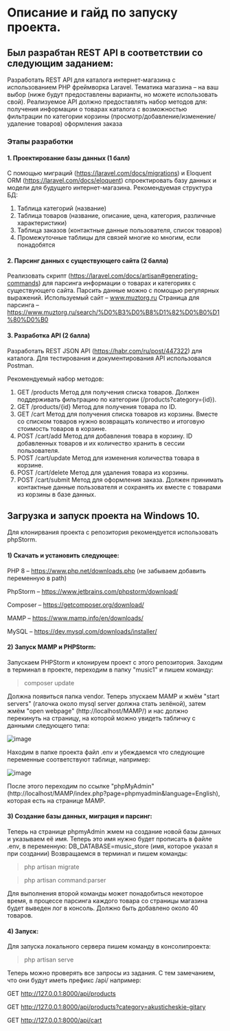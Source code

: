 # Описание и гайд по запуску проекта.

## Был разрабтан REST API в соответствии со следующим заданием:

Разработать REST API для каталога интернет-магазина с использованием PHP фреймворка Laravel. Тематика магазина – на ваш выбор (ниже будут предоставлены варианты, но можете использовать свой). Реализуемое API должно предоставлять набор методов для: 
получения информации о товарах каталога с возможностью фильтрации по категории
корзины (просмотр/добавление/изменение/удаление товаров)
оформления заказа

### Этапы разработки

#### 1. Проектирование базы данных (1 балл)
С помощью миграций (https://laravel.com/docs/migrations) и Eloquent ORM (https://laravel.com/docs/eloquent) спроектировать базу данных и модели для будущего интернет-магазина.
Рекомендуемая структура БД:
1) Таблица категорий (название)
2) Таблица товаров (название, описание, цена, категория, различные характеристики)
3) Таблица заказов (контактные данные пользователя, список товаров)
4) Промежуточные таблицы для связей многие ко многим, если понадобятся

#### 2. Парсинг данных с существующего сайта (2 балла)
Реализовать скрипт (https://laravel.com/docs/artisan#generating-commands) для парсинга информации о товарах и категориях с существующего сайта.
Парсить данные можно с помощью регулярных выражений. 
Используемый сайт – www.muztorg.ru
Страница для парсинга – https://www.muztorg.ru/search/%D0%B3%D0%B8%D1%82%D0%B0%D1%80%D0%B0

#### 3. Разработка API (2 балла)
Разработать REST JSON API (https://habr.com/ru/post/447322) для каталога.
Для тестирования и документирования API использовался Postman.

Рекомендуемый набор методов:
1) GET /products
Метод для получения списка товаров. Должен поддерживать фильтрацию по категории (/products?category={id}).
2) GET /products/{id}
Метод для получения товара по ID.
3) GET /cart
Метод для получения списка товаров из корзины. Вместе со списком товаров нужно возвращать количество и итоговую стоимость товаров в корзине.
4) POST /cart/add
Метод для добавления товара в корзину. ID добавленных товаров и их количество хранить в сессии пользователя.
5) POST /cart/update
Метод для изменения количества товара в корзине.
6) POST /cart/delete
Метод для удаления товара из корзины.
7) POST /cart/submit
Метод для оформления заказа. Должен принимать контактные данные пользователя и сохранять их вместе с товарами из корзины в базе данных.


## Загрузка и запуск проекта на Windows 10.

Для клонирвания проекта с репозитория рекомендуется использовать phpStorm.

#### 1) Cкачать и установить следующее:

PHP 8 – https://www.php.net/downloads.php  (не забываем добавить переменную в path)

PhpStorm – https://www.jetbrains.com/phpstorm/download/

Composer – https://getcomposer.org/download/

MAMP – https://www.mamp.info/en/downloads/

MySQL – https://dev.mysql.com/downloads/installer/

#### 2) Запуск MAMP и PHPStorm:

Запускаем PHPStorm и клонируем проект с этого репозитория. Заходим в терминал в проекте, переходим в папку "music1" и пишем команду:

> composer update

Должна появиться папка vendor. 
Теперь зпускаем MAMP и жмём "start servers" (галочка около mysql server должна стать зелёной), затем жмём "open webpage" (http://localhost/MAMP/)
и нас должно перекинуть на страницу, на которой можно увидеть табличку с данными следующего типа:

![image](https://user-images.githubusercontent.com/58458024/126075884-71c96a54-32fb-4fbd-9d25-27c7439e4626.png)

Находим в папке проекта файл .env и убеждаемся что следующие переменные соответствуют таблице, например:

![image](https://user-images.githubusercontent.com/58458024/126075896-3a6c79c1-9764-48e8-9637-b1881d47911e.png)

После этого переходим по ссылке "phpMyAdmin" (http://localhost/MAMP/index.php?page=phpmyadmin&language=English), которая есть на странице MAMP. 

#### 3) Создание базы данных, миграция и парсинг:

Теперь на странице phpmyAdmin жмем на создание новой базы данных и указываем её имя. Теперь это имя нужно будет прописать в файле .env, в переменную:
DB_DATABASE=music_store (имя, которое указал я при создании)
Возвращаемся в терминал и пишем команды:

> php artisan migrate

> php artisan command:parser

Для выполнения второй команды может понадобиться некоторое время, в процессе парсинга каждого товара со страницы магазина будет выведен лог в консоль. Должно быть добавлено около 40 товаров.

#### 4) Запуск:

Для запуска локального сервера пишем команду в консолипроекта:

> php artisan serve

Теперь можно проверять все запросы из задания. С тем замечанием, что они будут иметь префикс /api/ например:

GET http://127.0.0.1:8000/api/products

GET http://127.0.0.1:8000/api/products?category=akusticheskie-gitary

GET http://127.0.0.1:8000/api/cart

